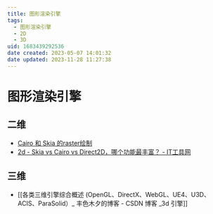 ```yaml
---
title: 图形渲染引擎
tags: 
  - 图形渲染引擎
  - 2D
  - 3D
uid: 1683439292536
date created: 2023-05-07 14:01:32
date updated: 2023-11-28 11:27:38
---
```


# 图形渲染引擎

## 二维

- [Cairo 和 Skia 的raster绘制](http://www.funwoow.com/cairo-skia-raster/)
- [2d - Skia vs Cairo vs Direct2D，哪个功能最丰富？ - IT工具网](https://www.coder.work/article/6749651)

## 三维

- [[各类三维引擎综合概述 (OpenGL、DirectX、WebGL、UE4、U3D、ACIS、ParaSolid）_ 丰色木夕的博客 - CSDN 博客 _3d 引擎]]
